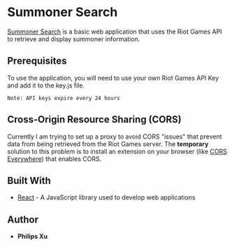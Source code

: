 # Summoner Search

[Summoner Search]( http://Puepis.github.io/lolsearcher) is a basic web application that uses the Riot Games API to
retrieve and display summoner information.

## Prerequisites
To use the application, you will need to use your own Riot Games API Key and add it to the key.js file.

`Note: API keys expire every 24 hours`

## Cross-Origin Resource Sharing (CORS)
Currently I am trying to set up a proxy to avoid CORS "issues" that prevent data from being retrieved from the Riot Games server. The **temporary** solution to this problem is to install an extension on your browser (like [CORS Everywhere](https://addons.mozilla.org/en-CA/firefox/addon/cors-everywhere/)) that enables CORS.

## Built With
* [React](https://reactjs.org/) - A JavaScript library used to develop web applications

## Author

* **Philips Xu**
